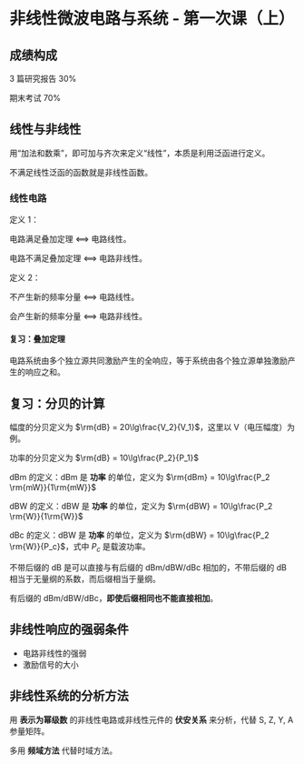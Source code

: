 # 非线性微波电路与系统 - 第一次课（上）

## 成绩构成

3 篇研究报告 30%

期末考试 70%

## 线性与非线性

用“加法和数乘”，即可加与齐次来定义“线性”，本质是利用泛函进行定义。

不满足线性泛函的函数就是非线性函数。

### 线性电路

定义 1：

电路满足叠加定理 <==> 电路线性。

电路不满足叠加定理 <==> 电路非线性。

定义 2：

不产生新的频率分量 <==> 电路线性。

会产生新的频率分量 <==> 电路非线性。

#### 复习：叠加定理

电路系统由多个独立源共同激励产生的全响应，等于系统由各个独立源单独激励产生的响应之和。

## 复习：分贝的计算

幅度的分贝定义为 $\rm{dB} = 20\lg\frac{V_2}{V_1}$，这里以 V（电压幅度）为例。

功率的分贝定义为 $\rm{dB} = 10\lg\frac{P_2}{P_1}$

dBm 的定义：dBm 是 **功率** 的单位，定义为 $\rm{dBm} = 10\lg\frac{P_2 \rm{mW}}{1\rm{mW}}$

dBW 的定义：dBW 是 **功率** 的单位，定义为 $\rm{dBW} = 10\lg\frac{P_2 \rm{W}}{1\rm{W}}$

dBc 的定义：dBW 是 **功率** 的单位，定义为 $\rm{dBW} = 10\lg\frac{P_2 \rm{W}}{P_c}$，式中 $P_c$ 是载波功率。

不带后缀的 dB 是可以直接与有后缀的 dBm/dBW/dBc 相加的，不带后缀的 dB 相当于无量纲的系数，而后缀相当于量纲。

有后缀的 dBm/dBW/dBc，**即使后缀相同也不能直接相加**。

## 非线性响应的强弱条件

- 电路非线性的强弱
- 激励信号的大小

## 非线性系统的分析方法

用 **表示为幂级数** 的非线性电路或非线性元件的 **伏安关系** 来分析，代替 S, Z, Y, A 参量矩阵。

多用 **频域方法** 代替时域方法。